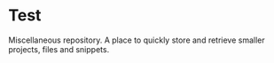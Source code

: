 # Test
Miscellaneous repository. A place to quickly store and retrieve smaller projects, files and snippets.

